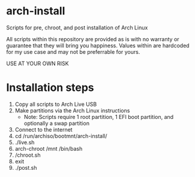 # arch-install
Scripts for pre, chroot, and post installation of Arch Linux

All scripts within this repository are provided as is with no warranty or guarantee that they will bring you happiness. Values within are hardcoded for my use case and may not be preferrable for yours.

USE AT YOUR OWN RISK

# Installation steps
1. Copy all scripts to Arch Live USB
2. Make partitions via the Arch Linux instructions
    * Note: Scripts require 1 root partition, 1 EFI boot partition, and optionally a swap partition
3. Connect to the internet
4. cd /run/archiso/bootmnt/arch-install/
5. ./live.sh
6. arch-chroot /mnt /bin/bash
7. /chroot.sh
8. exit
9. ./post.sh
